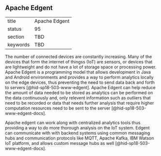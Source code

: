 ## Apache Edgent


|          |               |
| -------- | ------------- |
| title    | Apache Edgent |
| status   | 95            |
| section  | TBD           |
| keywords | TBD           |



The number of connected devices are constantly increasing. Many of the
devices that form the internet of thingss (IoT) are sensors, or devices
that are lightweight and do not have a lot of storage space or
processing power. Apache Edgent is a programming model that allows
development in Java and Android environments and provides a way to
perform analytics locally on the edge devices, thus preventing the need
to send data back and forth to servers [@hid-sp18-503-www-edgent].
Apache Edgent can help reduce the amount of data needed to be stored as
analytics can be performed on the data continuously and, only relevent
information such as outliers that need to be recorded or data that needs
further analysis that require higher computation resources need to be
sent to the server [@hid-sp18-503-www-edgent-docs].

Apache edgent can work along with centralized analytics tools thus
providing a way to do more thorough analysis on the IoT system. Edgent
can communicate with with backend systems using common messaging hubs
and communication protocols like MQTT, Apache Kafka, IBM Watson IoT
platform, and allows custom message hubs as
well [@hid-sp18-503-www-edgent-docs].
